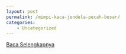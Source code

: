 ```yaml
---
layout: post
permalink: /mimpi-kaca-jendela-pecah-besar/
categories:
    - Uncategorized
---
```


[Baca Selengkapnya](/02)